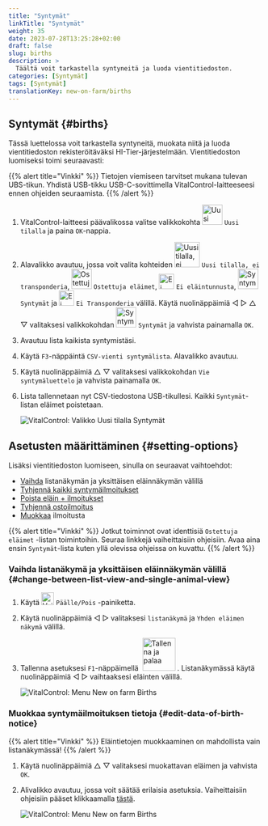 ```yaml
---
title: "Syntymät"
linkTitle: "Syntymät"
weight: 35
date: 2023-07-28T13:25:28+02:00
draft: false
slug: births
description: >
  Täältä voit tarkastella syntyneitä ja luoda vientitiedoston.
categories: [Syntymät]
tags: [Syntymät]
translationKey: new-on-farm/births
---
```

## Syntymät {#births}

Tässä luettelossa voit tarkastella syntyneitä, muokata niitä ja luoda vientitiedoston rekisteröitäväksi HI-Tier-järjestelmään. Vientitiedoston luomiseksi toimi seuraavasti:

{{% alert title="Vinkki" %}}
Tietojen viemiseen tarvitset mukana tulevan UBS-tikun. Yhdistä USB-tikku USB-C-sovittimella VitalControl-laitteeseesi ennen ohjeiden seuraamista.
{{% /alert %}}

1. VitalControl-laitteesi päävalikossa valitse valikkokohta <img src="/icons/main/new-on-farm.svg" width="40" align="bottom" alt="Uusi tilalla" /> `Uusi tilalla` ja paina `OK`-nappia.

2. Alavalikko avautuu, jossa voit valita kohteiden <img src="/icons/registration/new-on-farm-no-transponder.svg" width="50" align="bottom" alt="Uusi tilalla, ei transponderia" /> `Uusi tilalla, ei transponderia`, <img src="/icons/main/new-on-farm.svg" width="40" align="bottom" alt="Ostettuja eläimet" /> `Ostettuja eläimet`, <img src="/icons/registration/no-eartag-number.svg" width="30" align="bottom" alt="Ei eläintunnusta" /> `Ei eläintunnusta`, <img src="/icons/main/births.svg" width="40" align="bottom" alt="Syntymät" /> `Syntymät` ja <img src="/icons/registration/no-transponder.svg" width="30" align="bottom" alt="Ei Transponderia" /> `Ei Transponderia` välillä. Käytä nuolinäppäimiä ◁ ▷ △ ▽ valitaksesi valikkokohdan <img src="/icons/main/births.svg" width="40" align="bottom" alt="Syntymät" /> `Syntymät` ja vahvista painamalla `OK`.

3. Avautuu lista kaikista syntymistäsi.

4. Käytä `F3`-näppäintä `CSV-vienti syntymälista`. Alavalikko avautuu.

5. Käytä nuolinäppäimiä △ ▽ valitaksesi valikkokohdan `Vie syntymäluettelo` ja vahvista painamalla `OK`.

6. Lista tallennetaan nyt CSV-tiedostona USB-tikullesi. Kaikki `Syntymät`-listan eläimet poistetaan.

    ![VitalControl: Valikko Uusi tilalla Syntymät](../images/births.png "Syntymät")

## Asetusten määrittäminen {#setting-options}

Lisäksi vientitiedoston luomiseen, sinulla on seuraavat vaihtoehdot:

- [Vaihda](#change-between-list-view-and-single-animal-view) listanäkymän ja yksittäisen eläinnäkymän välillä
- [Tyhjennä kaikki syntymäilmoitukset](../purchased-animals/#clear-all-purchase-notices)
- [Poista eläin + ilmoitukset](../purchased-animals/#delete-animal--purchase-notice)
- [Tyhjennä ostoilmoitus](../purchased-animals/#clear-notice-of-purchase)
- [Muokkaa](#edit-data-of-birth-notice) ilmoitusta

{{% alert title="Vinkki" %}}
Jotkut toiminnot ovat identtisiä `Ostettuja eläimet` -listan toimintoihin. Seuraa linkkejä vaiheittaisiin ohjeisiin. Avaa aina ensin `Syntymät`-lista kuten yllä olevissa ohjeissa on kuvattu.
{{% /alert %}}

### Vaihda listanäkymä ja yksittäisen eläinnäkymän välillä {#change-between-list-view-and-single-animal-view}

1. Käytä <img src="/icons/gear.svg" width="25" align="bottom" alt="Vaihde" /> `Päälle/Pois` -painiketta.

2. Käytä nuolinäppäimiä ◁ ▷ valitaksesi `listanäkymä` ja `Yhden eläimen näkymä` välillä.

3. Tallenna asetuksesi `F1`-näppäimellä &nbsp;<img src="/icons/footer/save_exit.svg" width="65" align="bottom" alt="Tallenna ja palaa" />&nbsp;. Listanäkymässä käytä nuolinäppäimiä ◁ ▷ vaihtaaksesi eläinten välillä.

    ![VitalControl: Menu New on farm Births](../images/change.png "Vaihda listanäkymän ja yksittäisen eläinnäkymän välillä")

### Muokkaa syntymäilmoituksen tietoja {#edit-data-of-birth-notice}

{{% alert title="Vinkki" %}}
Eläintietojen muokkaaminen on mahdollista vain listanäkymässä!
{{% /alert %}}

1. Käytä nuolinäppäimiä △ ▽ valitaksesi muokattavan eläimen ja vahvista `OK`.

2. Alivalikko avautuu, jossa voit säätää erilaisia asetuksia. Vaiheittaisiin ohjeisiin pääset klikkaamalla [tästä](/fi/docs/new/calving/).

    ![VitalControl: Menu New on farm Births](../images/edit2.png "Muokkaa syntymäilmoitusta")
